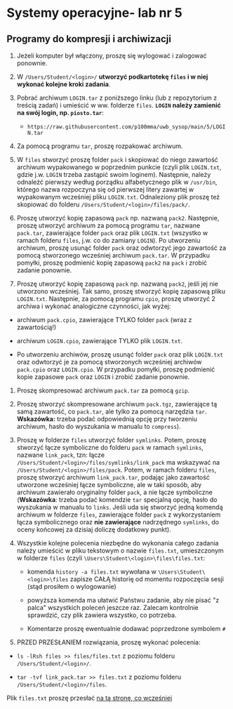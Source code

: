 
# Systemy operacyjne- lab nr 5

## Programy do kompresji i archiwizacji

 1. Jeżeli komputer był włączony, proszę się wylogować i zalogować ponownie.

 1. W  `/Users/Student/<login>/` **utworzyć podkartotekę `files` i w niej wykonać kolejne kroki zadania**. 
 
 1. Pobrać archiwum `LOGIN.tar` z poniższego linku (lub z repozytorium z treścią zadań) i umieścić w ww. folderze `files`. **`LOGIN` należy zamienić na swój login, np. `piosto.tar`**: 

    -  `https://raw.githubusercontent.com/p100mma/uwb_sysop/main/5/LOGIN.tar`

 1. Za pomocą programu `tar`, proszę rozpakować archiwum.

 1. W `files` stworzyć proszę folder `pack` i skopiować do niego zawartość archiwum wypakowanego w poprzednim punkcie (czyli plik `LOGIN.txt`, gdzie j.w. `LOGIN` trzeba zastąpić swoim loginem). Następnie, należy odnaleźć pierwszy według porządku alfabetycznego plik w `/usr/bin`, którego nazwa rozpoczyna się od pierwszej litery zawartej w wypakowanym wcześniej pliku `LOGIN.txt`. Odnaleziony plik proszę też skopiować do folderu `/Users/Student/<login>/files/pack/`. 

 1. Proszę utworzyć kopię zapasową `pack` np. nazwaną `pack2`. Następnie, proszę utworzyć archiwum za pomocą programu `tar`, nazwane `pack.tar`, zawierające folder `pack` oraz plik `LOGIN.txt` (wszystko w ramach folderu `files`, j.w. co do zamiany `LOGIN`). Po utworzeniu archiwum, proszę usunąć folder `pack` oraz odwtorzyć jego zawartość za pomocą stworzonego wcześniej archiwum `pack.tar`. W przypadku pomyłki, proszę podmienić kopię zapasową `pack2` na `pack` i zrobić zadanie ponownie.  
 
 1. Proszę utworzyć kopię zapasową `pack` np. nazwaną `pack2`, jeśli jej nie utworzono wcześniej. Tak samo, proszę stworzyć kopię zapasową pliku `LOGIN.txt`. Następnie, za pomocą programu `cpio`, proszę utworzyć 2 archiwa i wykonać analogiczne czynności, jak wyżej: 

- archiwum `pack.cpio`, zawierające TYLKO folder `pack` (wraz z zawartością!)

- archiwum `LOGIN.cpio`, zawierające TYLKO plik `LOGIN.txt`.

- Po utworzeniu archiwów, proszę usunąć folder `pack` oraz plik `LOGIN.txt` oraz odwtorzyć je za pomocą stworzonych wcześniej archiwów `pack.cpio` oraz `LOGIN.cpio`. W przypadku pomyłki, proszę podmienić kopie zapasowe `pack` oraz `LOGIN` i zrobić zadanie ponownie.  
 
 1. Proszę skompresować archiwum `pack.tar` za pomocą `gzip`.
 

 1. Proszę stworzyć skompresowane archiwum `pack.tgz`, zawierające tą samą zawartość, co `pack.tar`, ale tylko za pomocą narzędzia `tar`. **Wskazówka:** trzeba podać odpowiednią opcję przy tworzeniu archiwum, hasło do wyszukania w manualu to `compress`). 
 
 1. Proszę w folderze `files` utworzyć folder `symlinks`. Potem, proszę stworzyć łącze symboliczne do folderu `pack` w ramach `symlinks`, nazwane `link_pack`, tzn: łącze `/Users/Student/<login>/files/symlinks/link_pack` ma wskazywać na `/Users/Student/<login>/files/pack`. Potem, w ramach folderu `files`, proszę stworzyć archiwum `link_pack.tar`, podając jako zawartość utworzone wcześniej łącze symboliczne, ale w taki sposób, aby archiwum zawierało oryginalny folder `pack`, a nie łącze symboliczne (**Wskazówka**: trzeba podać komendzie `tar` specjalną opcję, hasło do wyszukania w manualu to `links`. Jeśli uda się stworzyć jedną komendą archiwum w folderze `files`, zawierające folder `pack` z wykorzystaniem łącza symbolicznego oraz **nie zawierające** nadrzędnego `symlinks`, do oceny końcowej za dzisiaj doliczę dodatkowy punkt). 
 
 1. Wszystkie kolejne polecenia niezbędne do wykonania całego zadania należy umieścić w pliku tekstowym o nazwie `files.txt`, umieszczonym w folderze `files` (czyli `\Users\Student\<login>\files\files.txt`:

     - komenda `history -a files.txt` wywołana w `\Users\Student\<login>\files`  zapisze CAŁĄ historię od momentu rozpoczęcia sesji (stąd prosiłem o wylogowanie)

     - powyższa komenda ma ułatwić Państwu zadanie, aby nie pisać "z palca" wszystkich poleceń jeszcze raz. Zalecam kontrolnie sprawdzić, czy plik zawiera wszystko, co potrzeba.

     - Komentarze proszę ewentualnie dodawać poprzedzone symbolem `#`

1. PRZED PRZESŁANIEM rozwiązania, proszę wykonać polecenia:

- `ls -lRsh files >> files/files.txt` z poziomu folderu `/Users/Student/<login>/`.

- `tar -tvf link_pack.tar >> files.txt` z poziomu folderu `/Users/Student/<login>/files`.

 Plik `files.txt` proszę przesłać [na tą stronę, co wcześniej](https://alioth.uwb.edu.pl/so-lab/)
